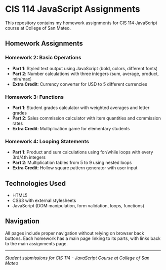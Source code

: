 # CIS 114 JavaScript Assignments

This repository contains my homework assignments for CIS 114 JavaScript course at College of San Mateo.

## Homework Assignments

### Homework 2: Basic Operations
- **Part 1**: Styled text output using JavaScript (bold, colors, different fonts)
- **Part 2**: Number calculations with three integers (sum, average, product, min/max)
- **Extra Credit**: Currency converter for USD to 5 different currencies

### Homework 3: Functions
- **Part 1**: Student grades calculator with weighted averages and letter grades
- **Part 2**: Sales commission calculator with item quantities and commission rates
- **Extra Credit**: Multiplication game for elementary students

### Homework 4: Looping Statements
- **Part 1**: Product and sum calculations using for/while loops with every 3rd/4th integers
- **Part 2**: Multiplication tables from 5 to 9 using nested loops
- **Extra Credit**: Hollow square pattern generator with user input

## Technologies Used
- HTML5
- CSS3 with external stylesheets
- JavaScript (DOM manipulation, form validation, loops, functions)

## Navigation
All pages include proper navigation without relying on browser back buttons. Each homework has a main page linking to its parts, with links back to the main assignments page.

---

*Student submissions for CIS 114 - JavaScript Course at College of San Mateo*